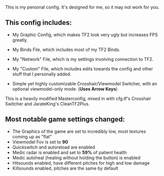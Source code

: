 This is my personal config. It's designed for me, so it may not work for you.

## This config includes:
-  My Graphic Config, which makes TF2 look very ugly but increases FPS greatly.
-  My Binds File, which includes most of my TF2 Binds.
-  My "Network" File, which is my settings involving connection to TF2.
-  My "Custom" File, which includes edits towards the config and other stuff that I personally added.

- Simple yet highly customizable Crosshair/Viewmodel Switcher, with an optional viewmodel-only mode. (**Uses Arrow Keys**)
	
This is a heavily modified Masterconfig, mixed in with cfg.tf's Crosshair Switcher and JarateKing's CleanTF2Plus.

## Most notable game settings changed:
- The Graphics of the game are set to incredibly low, most textures coming up as "flat"
- Viewmodel Fov is set to **90**
- Quickswitch and autoreload are enabled
- Medic radar is enabled and set to **59%** of patient health
- Medic autoheal (healing without holding the button) is enabled
- Hitsounds enabled, have different pitches for high and low damage
- Killsounds enabled, pitches are the same by default

